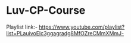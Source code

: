 # Luv-CP-Course
Playlist link:- https://www.youtube.com/playlist?list=PLauivoElc3ggagradg8MfOZreCMmXMmJ-
